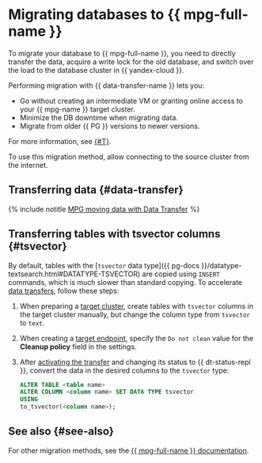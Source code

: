# Migrating databases to {{ mpg-full-name }}

To migrate your database to {{ mpg-full-name }}, you need to directly transfer the data, acquire a write lock for the old database, and switch over the load to the database cluster in {{ yandex-cloud }}.

Performing migration with {{ data-transfer-name }} lets you:

* Go without creating an intermediate VM or granting online access to your {{ mpg-name }} target cluster.
* Minimize the DB downtime when migrating data.
* Migrate from older {{ PG }} versions to newer versions.

For more information, see [{#T}](../concepts/use-cases.md).

To use this migration method, allow connecting to the source cluster from the internet.

## Transferring data {#data-transfer}

{% include notitle [MPG moving data with Data Transfer](../../_tutorials/datatransfer/managed-postgresql.md) %}

## Transferring tables with tsvector columns {#tsvector}

By default, tables with the [`tsvector` data type]({{ pg-docs }}/datatype-textsearch.html#DATATYPE-TSVECTOR) are copied using `INSERT` commands, which is much slower than standard copying. To accelerate [data transfers](#data-transfer), follow these steps:

1. When preparing a [target cluster](../../data-transfer/operations/prepare.md#target-pg), create tables with `tsvector` columns in the target cluster manually, but change the column type from `tsvector` to `text`.
1. When creating a [target endpoint](../../data-transfer/operations/endpoint/index.md#create), specify the `Do not clean` value for the **Cleanup policy** field in the settings.
1. After [activating the transfer](../../data-transfer/operations/transfer.md#activate) and changing its status to {{ dt-status-repl }}, convert the data in the desired columns to the `tsvector` type:

   ```sql
   ALTER TABLE <table name>
   ALTER COLUMN <column name> SET DATA TYPE tsvector
   USING
   to_tsvector(<column name>);
   ```

## See also {#see-also}

For other migration methods, see the [{{ mpg-full-name }} documentation](../../managed-postgresql/tutorials/data-migration.md).
